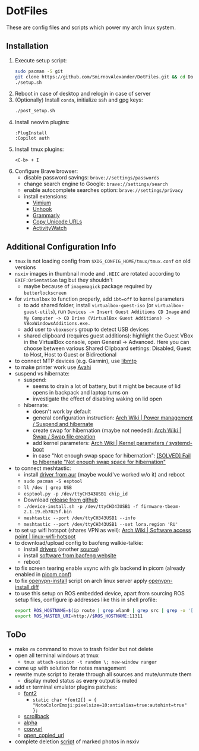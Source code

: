 # DotFiles

These are config files and scripts which power my arch linux system.

## Installation

1. Execute setup script:
   ```bash
   sudo pacman -S git
   git clone https://github.com/SmirnovAlexander/DotFiles.git && cd DotFiles
   ./setup.sh
   ```
2. Reboot in case of desktop and relogin in case of server
3. (Optionally) Install `conda`, initialize ssh and gpg keys:
   ```bash
   ./post_setup.sh
   ```
4. Install neovim plugins:
   ```
   :PlugInstall
   :Copilot auth
   ```
5. Install tmux plugins:
   ```
   <C-b> + I
   ```
6. Configure Brave browser:
   - disable password savings: `brave://settings/passwords`
   - change search engine to Google: `brave://settings/search`
   - enable autocomplete searches option: `brave://settings/privacy`
   - install extensions:
     - [Vimium](https://chromewebstore.google.com/detail/vimium/dbepggeogbaibhgnhhndojpepiihcmeb)
     - [Unhook](https://chromewebstore.google.com/detail/unhook-remove-youtube-rec/khncfooichmfjbepaaaebmommgaepoid)
     - [Grammarly](https://chromewebstore.google.com/detail/grammarly-ai-writing-and/kbfnbcaeplbcioakkpcpgfkobkghlhen)
     - [Copy Unicode URLs](https://chromewebstore.google.com/detail/copy-unicode-urls/fnbbfiapefhkicjhecnoepbijhanpkjp)
     - [ActivityWatch](https://chromewebstore.google.com/detail/activitywatch-web-watcher/nglaklhklhcoonedhgnpgddginnjdadi)

## Additional Configuration Info

- `tmux` is not loading config from `$XDG_CONFIG_HOME/tmux/tmux.conf` on old versions
- `nsxiv` images in thumbnail mode and `.HEIC` are rotated according to `EXIF:Orientation` tag but they shouldn't
  - maybe because of `imagemagick` package required by `betterlockscreen`
- for `virtualbox` to function properly, add `ibt=off` to kernel parameters
  - to add shared folder, install `virtualbox-guest-iso` (or `virtualbox-guest-utils`), run `Devices -> Insert Guest Additions CD Image` and `My Computer -> CD Drive (VirtualBox Guest Additions) -> VBoxWindowsAdditions.exe.`
  - add user to `vboxusers` group to detect USB devices
  - shared clipboard (requires guest additions): highlight the Guest VBox in the VirtualBox console, open General -> Advanced. Here you can choose between various Shared Clipboard settings: Disabled, Guest to Host, Host to Guest or Bidirectional
- to connect MTP devices (e.g. Garmin), use [libmtp](https://wiki.archlinux.org/title/Media_Transfer_Protocol#libmtp)
- to make printer work use [Avahi](https://wiki.archlinux.org/title/Avahi)
- suspend vs hibernate:
  - suspend:
    - seems to drain a lot of battery, but it might be because of lid opens in backpack and laptop turns on
    - investigate the effect of disabling waking on lid open
  - hibernate:
    - doesn't work by default
    - general configuration instruction: [Arch Wiki | Power management / Suspend and hibernate](https://wiki.archlinux.org/title/Power_management/Suspend_and_hibernate#Hibernation)
    - create swap for hibernation (maybe not needed): [Arch Wiki | Swap / Swap file creation](https://wiki.archlinux.org/title/swap#Swap_file_creation)
    - add kernel parameters: [Arch Wiki | Kernel parameters / systemd-boot](https://wiki.archlinux.org/title/Kernel_parameters#systemd-boot)
    - in case "Not enough swap space for hibernation": [[SOLVED] Fail to hibernate "Not enough swap space for hibernation"](https://bbs.archlinux.org/viewtopic.php?id=259382)
- to connect meshtastic:
  - install [driver from aur](https://aur.archlinux.org/packages/ch343ser-dkms-git) (maybe would've worked w/o it) and reboot
  - `sudo pacman -S esptool`
  - `ll /dev | grep USB`
  - `esptool.py -p /dev/ttyCH343USB1 chip_id`
  - Download [release from github](https://github.com/meshtastic/firmware/releases)
  - `./device-install.sh -p /dev/ttyCH343USB1 -f firmware-tbeam-2.1.19.eb7025f.bin`
  - `meshtastic --port /dev/ttyCH343USB1 --info`
  - `meshtastic --port /dev/ttyCH343USB1 --set lora.region 'RU'`
- to set up wifi hotspot (shares VPN as well): [Arch Wiki | Software access point | linux-wifi-hotspot](https://wiki.archlinux.org/title/software_access_point#linux-wifi-hotspot)
- to download/upload config to baofeng walkie-talkie:
  - install [drivers](https://www.silabs.com/developers/usb-to-uart-bridge-vcp-drivers?tab=downloads?tab=downloads) (another [source](https://xn--80abhh4be6b.xn--p1ai/ivstrukcii-i-soft/drajveri))
  - install [software from baofeng website](https://www.baofengradio.com/pages/download)
  - reboot
- to fix screen tearing enable vsync with glx backend in picom (already enabled in [picom.conf](./.config/picom/picom.conf))
- to fix [openvpn-install](https://github.com/angristan/openvpn-install) script on arch linux server apply [openvpn-install.diff](./.local/share/diffs/openvpn-install.diff)
- to use this setup on ROS embedded device, apart from sourcing ROS setup files, configure ip addresses like this in shell profile:
  ```bash
  export ROS_HOSTNAME=$(ip route | grep wlan0 | grep src | grep -o '[0-9]\{1,3\}\.[0-9]\{1,3\}\.[0-9]\{1,3\}\.[0-9]\{1,3\}' | tail -1)
  export ROS_MASTER_URI=http://$ROS_HOSTNAME:11311
  ```

## ToDo

- make `rm` command to move to trash folder but not delete
- open all terminal windows at tmux
  - `tmux attach-session -t random \; new-window ranger`
- come up with solution for notes management
- rewrite mute script to iterate through all sources and mute/unmute them
  - display muted status as **every** output is muted
- add `st` terminal emulator plugins patches:
  - [font2](https://st.suckless.org/patches/font2/)
    - `static char *font2[] = { "NotoColorEmoji:pixelsize=10:antialias=true:autohint=true" };`
  - [scrollback](https://st.suckless.org/patches/scrollback/)
  - [alpha](https://st.suckless.org/patches/alpha/)
  - [copyurl](https://st.suckless.org/patches/copyurl/)
  - [open_copied_url](https://st.suckless.org/patches/open_copied_url/)
- complete deletion [script](./config/nsxiv/exec/key-handler) of marked photos in nsxiv
